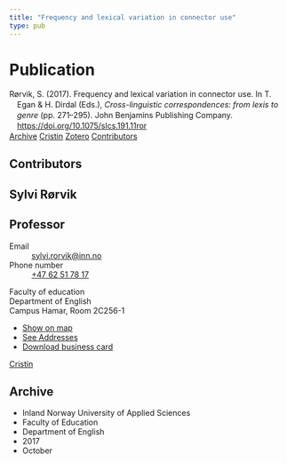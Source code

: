 ```yaml
---
title: "Frequency and lexical variation in connector use"
type: pub
---
```

<h1>Publication</h1>
<article id="csl-bib-container-Q7AXG587" class="csl-bib-container">
  <div class="csl-bib-body" style="line-height: 1.35; padding-left: 1em; text-indent:-1em;">
  <div class="csl-entry">R&#xF8;rvik, S. (2017). Frequency and lexical variation in connector use. In T. Egan &amp; H. Dirdal (Eds.), <i>Cross-linguistic correspondences: from lexis to genre</i> (pp. 271&#x2013;295). John Benjamins Publishing Company. <a href="https://doi.org/10.1075/slcs.191.11ror">https://doi.org/10.1075/slcs.191.11ror</a></div>
</div>
  <div class="csl-bib-buttons">
    <a href="#taxonomy-article-Q7AXG587" class="csl-bib-button">Archive</a>
    <a href="https://app.cristin.no/results/show.jsf?id=1501318" alt="Cristin URL" class="csl-bib-button">Cristin</a>
    <a href="http://zotero.org/groups/5022929/items/Q7AXG587" alt="Zotero URL" class="csl-bib-button">Zotero</a>
    <a href="#contributors-article-Q7AXG587" class="csl-bib-button">Contributors</a>
  </div>
  <div id="csl-bib-meta-container-Q7AXG587"></div>
</article>
<div id="csl-bib-meta-Q7AXG587" class="csl-bib-meta">
  <article id="contributors-article-Q7AXG587" class="contributors-article">
    <h1>Contributors</h1>
    <div class="personas">
<div class="vrtx-hinn-person-card">
<div class="photo">
<i class="lar la-user-circle missing-person"></i>
</div>
<div class="info">
<hgroup><h1>Sylvi Rørvik</h1>
<h2>Professor</h2>
</hgroup><dl>
<dt>Email</dt>
<dd>
<a href="mailto:sylvi.rorvik@inn.no">sylvi.rorvik@inn.no</a>
</dd>
<dt>Phone number</dt>
<dd><a href="tel:+4762517817">
+47 62 51 78 17
</a></dd>
</dl>
<p>
Faculty of education<br>
Department of English<br>
Campus Hamar,
Room 2C256-1
</p>
<ul class="vrtx-hinn-links">
<li><a href="https://www.google.com/maps?q=60.79625,11.07386">Show on map</a></li>
<li><a href="https://www.inn.no/english/find-an-employee/sylvi-rorvik.html#vrtx-hinn-addresses">See Addresses</a></li>
<li><a href="https://www.inn.no/english/find-an-employee/sylvi-rorvik.html?vrtx=vcf">Download business card</a></li>
</ul>
</div>
</div>
<a href="https://app.cristin.no/persons/show.jsf?id=15685" alt="Cristin URL" class="personas-cristin">Cristin</a>
</div>
  </article>
  <article id="taxonomy-article-Q7AXG587" class="taxonomy-article">
    <h1>Archive</h1>
    <ul>
      <li>Inland Norway University of Applied Sciences</li>
      <li>Faculty of Education</li>
      <li>Department of English</li>
      <li>2017</li>
      <li>October</li>
    </ul>
  </article>
</div>
